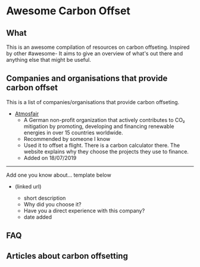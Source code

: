 # Awesome Carbon Offset

## What

This is an awesome compilation of resources on carbon offseting. Inspired by other #awesome-<programming thing> 
It aims to give an overview of what's out there and anything else that might be useful.

## Companies and organisations that provide carbon offset

This is a list of companies/organisations that provide carbon offseting. 


* [Atmosfair](https://www.atmosfair.de/en/climate-protection-projects/) 
    * A German non-profit organization that actively contributes to CO₂ mitigation by promoting, developing and financing renewable energies in over 15 countries worldwide. 
    * Recommended by someone I know
    * Used it to offset a flight. There is a carbon calculator there. The website explains why they choose the projects they use to finance. 
    * Added on 18/07/2019


---
Add one you know about... template below
* <company-name> (linked url) 
    * short description
    * Why did you choose it?
    * Have you a direct experience with this company?
    * date added

## FAQ


## Articles about carbon offsetting
